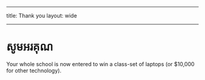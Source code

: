 * * *

title: Thank you layout: wide

* * *

# សូមអរគុណ

Your whole school is now entered to win a class-set of laptops (or $10,000 for other technology).